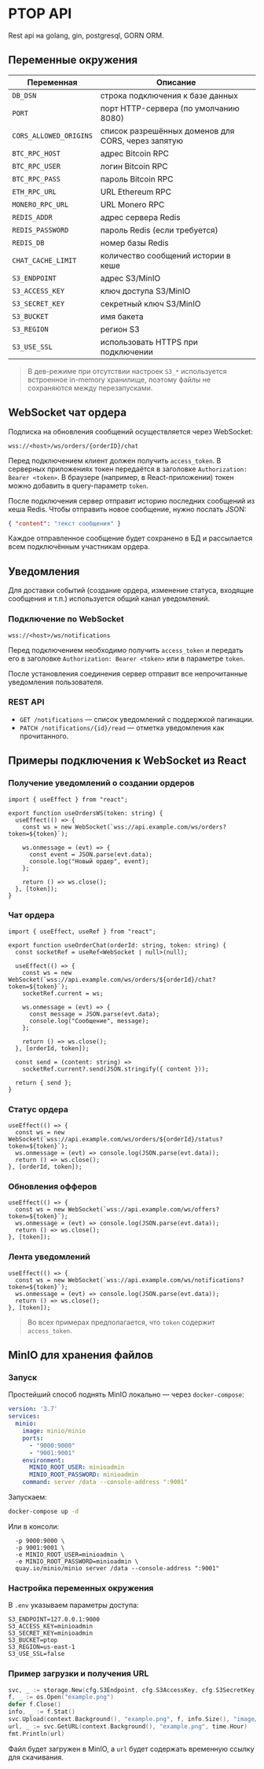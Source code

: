 # PTOP API

Rest api на golang, gin, postgresql, GORN ORM.

## Переменные окружения

| Переменная | Описание |
|------------|----------|
| `DB_DSN` | строка подключения к базе данных |
| `PORT` | порт HTTP-сервера (по умолчанию 8080) |
| `CORS_ALLOWED_ORIGINS` | список разрешённых доменов для CORS, через запятую |
| `BTC_RPC_HOST` | адрес Bitcoin RPC |
| `BTC_RPC_USER` | логин Bitcoin RPC |
| `BTC_RPC_PASS` | пароль Bitcoin RPC |
| `ETH_RPC_URL` | URL Ethereum RPC |
| `MONERO_RPC_URL` | URL Monero RPC |
| `REDIS_ADDR` | адрес сервера Redis |
| `REDIS_PASSWORD` | пароль Redis (если требуется) |
| `REDIS_DB` | номер базы Redis |
| `CHAT_CACHE_LIMIT` | количество сообщений истории в кешe |
| `S3_ENDPOINT` | адрес S3/MinIO |
| `S3_ACCESS_KEY` | ключ доступа S3/MinIO |
| `S3_SECRET_KEY` | секретный ключ S3/MinIO |
| `S3_BUCKET` | имя бакета |
| `S3_REGION` | регион S3 |
| `S3_USE_SSL` | использовать HTTPS при подключении |

> В дев-режиме при отсутствии настроек `S3_*` используется встроенное in-memory хранилище, поэтому файлы не сохраняются между перезапусками.

## WebSocket чат ордера

Подписка на обновления сообщений осуществляется через WebSocket:

```
wss://<host>/ws/orders/{orderID}/chat
```

Перед подключением клиент должен получить `access_token`.
В серверных приложениях токен передаётся в заголовке `Authorization: Bearer <token>`.
В браузере (например, в React-приложении) токен можно добавить в query-параметр `token`.

После подключения сервер отправит историю последних сообщений из кеша Redis. Чтобы отправить новое сообщение, нужно послать JSON:

```json
{ "content": "текст сообщения" }
```

Каждое отправленное сообщение будет сохранено в БД и рассылается всем подключённым участникам ордера.
## Уведомления

Для доставки событий (создание ордера, изменение статуса, входящие сообщения и т.п.) используется общий канал уведомлений.

### Подключение по WebSocket

```
wss://<host>/ws/notifications
```

Перед подключением необходимо получить `access_token` и передать его в заголовке `Authorization: Bearer <token>` или в параметре `token`.

После установления соединения сервер отправит все непрочитанные уведомления пользователя.

### REST API

- `GET /notifications` — список уведомлений с поддержкой пагинации.
- `PATCH /notifications/{id}/read` — отметка уведомления как прочитанного.

## Примеры подключения к WebSocket из React

### Получение уведомлений о создании ордеров

```tsx
import { useEffect } from "react";

export function useOrdersWS(token: string) {
  useEffect(() => {
    const ws = new WebSocket(`wss://api.example.com/ws/orders?token=${token}`);

    ws.onmessage = (evt) => {
      const event = JSON.parse(evt.data);
      console.log("Новый ордер", event);
    };

    return () => ws.close();
  }, [token]);
}
```

### Чат ордера

```tsx
import { useEffect, useRef } from "react";

export function useOrderChat(orderId: string, token: string) {
  const socketRef = useRef<WebSocket | null>(null);

  useEffect(() => {
    const ws = new WebSocket(`wss://api.example.com/ws/orders/${orderId}/chat?token=${token}`);
    socketRef.current = ws;

    ws.onmessage = (evt) => {
      const message = JSON.parse(evt.data);
      console.log("Сообщение", message);
    };

    return () => ws.close();
  }, [orderId, token]);

  const send = (content: string) =>
    socketRef.current?.send(JSON.stringify({ content }));

  return { send };
}
```

### Статус ордера

```tsx
useEffect(() => {
  const ws = new WebSocket(`wss://api.example.com/ws/orders/${orderId}/status?token=${token}`);
  ws.onmessage = (evt) => console.log(JSON.parse(evt.data));
  return () => ws.close();
}, [orderId, token]);
```

### Обновления офферов

```tsx
useEffect(() => {
  const ws = new WebSocket(`wss://api.example.com/ws/offers?token=${token}`);
  ws.onmessage = (evt) => console.log(JSON.parse(evt.data));
  return () => ws.close();
}, [token]);
```

### Лента уведомлений

```tsx
useEffect(() => {
  const ws = new WebSocket(`wss://api.example.com/ws/notifications?token=${token}`);
  ws.onmessage = (evt) => console.log(JSON.parse(evt.data));
  return () => ws.close();
}, [token]);
```

> Во всех примерах предполагается, что `token` содержит `access_token`.


## MinIO для хранения файлов

### Запуск

Простейший способ поднять MinIO локально — через `docker-compose`:

```yaml
version: '3.7'
services:
  minio:
    image: minio/minio
    ports:
      - "9000:9000"
      - "9001:9001"
    environment:
      MINIO_ROOT_USER: minioadmin
      MINIO_ROOT_PASSWORD: minioadmin
    command: server /data --console-address ":9001"
```
Запускаем:

```bash
docker-compose up -d
```

Или в консоли:
```docker run -d --name minio \
  -p 9000:9000 \
  -p 9001:9001 \
  -e MINIO_ROOT_USER=minioadmin \
  -e MINIO_ROOT_PASSWORD=minioadmin \
  quay.io/minio/minio server /data --console-address ":9001"
```


### Настройка переменных окружения

В `.env` указываем параметры доступа:

```env
S3_ENDPOINT=127.0.0.1:9000
S3_ACCESS_KEY=minioadmin
S3_SECRET_KEY=minioadmin
S3_BUCKET=ptop
S3_REGION=us-east-1
S3_USE_SSL=false
```

### Пример загрузки и получения URL

```go
svc, _ := storage.New(cfg.S3Endpoint, cfg.S3AccessKey, cfg.S3SecretKey, cfg.S3Bucket, cfg.S3UseSSL)
f, _ := os.Open("example.png")
defer f.Close()
info, _ := f.Stat()
svc.Upload(context.Background(), "example.png", f, info.Size(), "image/png")
url, _ := svc.GetURL(context.Background(), "example.png", time.Hour)
fmt.Println(url)
```

Файл будет загружен в MinIO, а `url` будет содержать временную ссылку для скачивания.

